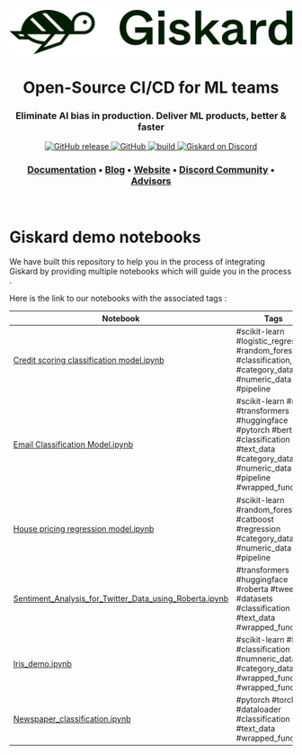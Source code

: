 <p align="center">
  <img alt="giskardlogo" src="https://raw.githubusercontent.com/Giskard-AI/giskard/main/readme/Logo_full_darkgreen.png">
</p>
<h1 align="center" weight='300' >Open-Source CI/CD for ML teams</h1>
<h3 align="center" weight='300' >Eliminate AI bias in production. Deliver ML products, better & faster</h3>
<p align="center">
   <a href="https://github.com/Giskard-AI/giskard/releases">
      <img alt="GitHub release" src="https://img.shields.io/github/v/release/Giskard-AI/giskard">
  </a>
 <a href="https://github.com/Giskard-AI/giskard/blob/main/LICENSE">
     <img alt="GitHub" src="https://img.shields.io/badge/License-Apache_2.0-blue.svg">
 </a>
  <a href="https://github.com/Giskard-AI/giskard/actions/workflows/build.yml">
    <img alt="build" src="https://github.com/Giskard-AI/giskard/actions/workflows/build.yml/badge.svg?branch=main"/>
 </a>
  <a href="https://gisk.ar/discord">
    <img alt="Giskard on Discord" src="https://img.shields.io/discord/939190303397666868?label=Discord"/>
  </a>
</p>
<h3 align="center">
   <a href="https://docs.giskard.ai/"><b>Documentation</b></a> &bull;
   <a href="https://www.giskard.ai/knowledge-categories/blog/?utm_source=github&utm_medium=github&utm_campaign=github_readme&utm_id=readmeblog"><b>Blog</b></a> &bull;  
  <a href="https://www.giskard.ai/?utm_source=github&utm_medium=github&utm_campaign=github_readme&utm_id=readmeblog"><b>Website</b></a> &bull;
  <a href="https://gisk.ar/discord"><b>Discord Community</b></a> &bull;
  <a href="https://www.giskard.ai/about?utm_source=github&utm_medium=github&utm_campaign=github_readme&utm_id=readmeblog#advisors"><b>Advisors</b></a>
 </h3>
<br />

# Giskard demo notebooks
We have built this repository to help you in the process of integrating Giskard by providing multiple notebooks which
will guide you in the process . 


Here is the link to our notebooks with the associated tags : 

| Notebook                                                                                                                                                                  | Tags                                                                                                                                               |
|---------------------------------------------------------------------------------------------------------------------------------------------------------------------------|----------------------------------------------------------------------------------------------------------------------------------------------------|
| [Credit scoring classification model.ipynb](https://github.com/Giskard-AI/demo-notebooks/blob/main/Credit%20scoring%20classification%20model.ipynb)                       | #scikit-learn #logistic_regression #random_forest #classification, #category_data  #numeric_data #pipeline                                         |
| [Email Classification Model.ipynb](https://github.com/Giskard-AI/demo-notebooks/blob/main/Email%20Classification%20Model.ipynb)                                           | #scikit-learn #nltk #transformers #huggingface #pytorch #bert #classification #text_data #category_data  #numeric_data #pipeline #wrapped_function |
| [House pricing regression model.ipynb](https://github.com/Giskard-AI/demo-notebooks/blob/main/House%20pricing%20regression%20model.ipynb)                                 | #scikit-learn #random_forest #catboost  #regression #category_data  #numeric_data #pipeline                                                        |
| [Sentiment_Analysis_for_Twitter_Data_using_Roberta.ipynb](https://github.com/Giskard-AI/demo-notebooks/blob/main/Sentiment_Analysis_for_Twitter_Data_using_Roberta.ipynb) | #transformers #huggingface #roberta #tweepy #datasets #classification #text_data #wrapped_function                                                 |
| [Iris_demo.ipynb](https://github.com/Giskard-AI/demo-notebooks/blob/main/Iris_demo.ipynb)                                                                                 | #scikit-learn #knn #classification #numneric_data #category_data #wrapped_function #wrapped_function                                               |
| [Newspaper_classification.ipynb](https://github.com/Giskard-AI/demo-notebooks/blob/main/Newspaper_classification.ipynb)                                                   | #pytorch #torchtext #dataloader #classification #text_data #wrapped_function                                                                       |
